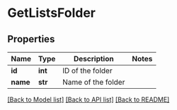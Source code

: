 # GetListsFolder

## Properties
Name | Type | Description | Notes
------------ | ------------- | ------------- | -------------
**id** | **int** | ID of the folder | 
**name** | **str** | Name of the folder | 

[[Back to Model list]](../README.md#documentation-for-models) [[Back to API list]](../README.md#documentation-for-api-endpoints) [[Back to README]](../README.md)


